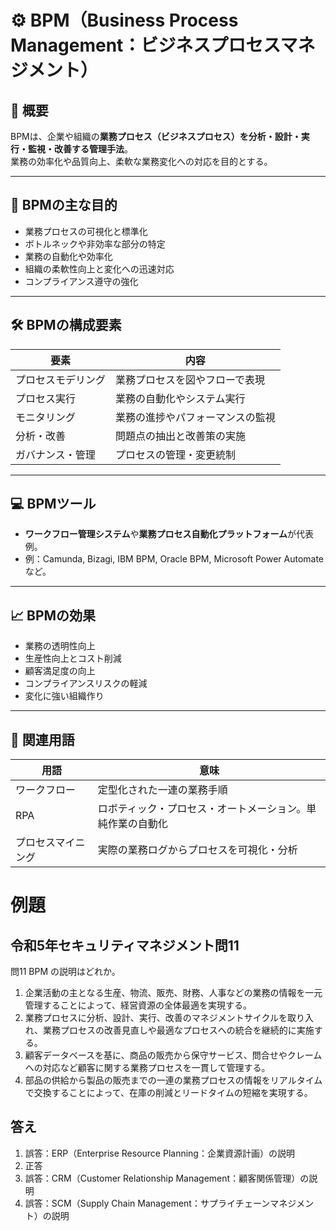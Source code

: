 # ⚙️ BPM（Business Process Management：ビジネスプロセスマネジメント）

## 🔎 概要
BPMは、企業や組織の**業務プロセス（ビジネスプロセス）を分析・設計・実行・監視・改善する管理手法**。  
業務の効率化や品質向上、柔軟な業務変化への対応を目的とする。

---

## 🧩 BPMの主な目的

- 業務プロセスの可視化と標準化  
- ボトルネックや非効率な部分の特定  
- 業務の自動化や効率化  
- 組織の柔軟性向上と変化への迅速対応  
- コンプライアンス遵守の強化

---

## 🛠️ BPMの構成要素

| 要素        | 内容               |
| --------- | ---------------- |
| プロセスモデリング | 業務プロセスを図やフローで表現  |
| プロセス実行    | 業務の自動化やシステム実行    |
| モニタリング    | 業務の進捗やパフォーマンスの監視 |
| 分析・改善     | 問題点の抽出と改善策の実施    |
| ガバナンス・管理  | プロセスの管理・変更統制     |

---

## 💻 BPMツール

- **ワークフロー管理システム**や**業務プロセス自動化プラットフォーム**が代表例。
- 例：Camunda, Bizagi, IBM BPM, Oracle BPM, Microsoft Power Automateなど。

---

## 📈 BPMの効果

- 業務の透明性向上  
- 生産性向上とコスト削減  
- 顧客満足度の向上  
- コンプライアンスリスクの軽減  
- 変化に強い組織作り

---

## 🔗 関連用語

| 用語        | 意味                                           |
|-------------|------------------------------------------------|
| ワークフロー | 定型化された一連の業務手順                         |
| RPA         | ロボティック・プロセス・オートメーション。単純作業の自動化 |
| プロセスマイニング | 実際の業務ログからプロセスを可視化・分析

# 例題
## 令和5年セキュリティマネジメント問11
問11 BPM の説明はどれか。
1. 企業活動の主となる生産、物流、販売、財務、人事などの業務の情報を一元管理することによって、経営資源の全体最適を実現する。
2. 業務プロセスに分析、設計、実行、改善のマネジメントサイクルを取り入れ、業務プロセスの改善見直しや最適なプロセスへの統合を継続的に実施する。
3. 顧客データベースを基に、商品の販売から保守サービス、問合せやクレームへの対応など顧客に関する業務プロセスを一貫して管理する。
4. 部品の供給から製品の販売までの一連の業務プロセスの情報をリアルタイムで交換することによって、在庫の削減とリードタイムの短縮を実現する。
## 答え
1. 誤答：ERP（Enterprise Resource Planning：企業資源計画）の説明
2. 正答
3. 誤答：CRM（Customer Relationship Management：顧客関係管理）の説明
4. 誤答：SCM（Supply Chain Management：サプライチェーンマネジメント）の説明
